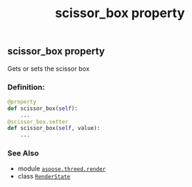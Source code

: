 ﻿---
title: scissor_box property
second_title: Aspose.3D for Python via .NET API References
description: 
type: docs
weight: 140
url: /python-net/aspose.threed.render/renderstate/scissor_box/
is_root: false
---

## scissor_box property


Gets or sets the scissor box
### Definition:
```python
@property
def scissor_box(self):
    ...
@scissor_box.setter
def scissor_box(self, value):
    ...
```

### See Also
* module [`aspose.threed.render`](../../)
* class [`RenderState`](/3d/python-net/aspose.threed.render/renderstate)
